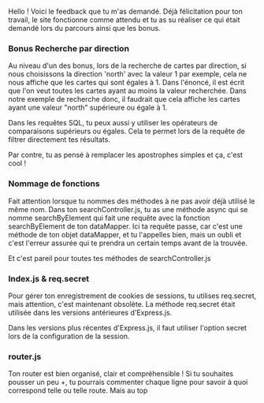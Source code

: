 Hello ! Voici le feedback que tu m'as demandé.
Déjà félicitation pour ton travail, le site fonctionne comme attendu et tu as su réaliser ce qui était demandé lors du parcours ainsi que les bonus.

### Bonus Recherche par direction

Au niveau d'un des bonus, lors de la recherche de cartes par direction, si nous choisissons la direction 'north' avec la valeur 1 par exemple, cela ne nous affiche que les cartes qui sont égales à 1.
Dans l'énoncé, il est écrit que l'on veut toutes les cartes ayant au moins la valeur recherchée.
Dans notre exemple de recherche donc, il faudrait que cela affiche les cartes ayant une valeur "north" supérieure ou égale à 1.

Dans les requêtes SQL, tu peux aussi y utiliser les opérateurs de comparaisons supérieurs ou égales. Cela te permet lors de la requête de filtrer directement tes résultats.

Par contre, tu as pensé à remplacer les apostrophes simples et ça, c'est cool !

### Nommage de fonctions

Fait attention lorsque tu nommes des méthodes à ne pas avoir déjà utilisé le même nom.
Dans ton searchController.js, tu as une méthode async qui se nomme searchByElement qui fait une requête avec la fonction searchByElement de ton dataMapper.
Ici ta requête passe, car c'est une méthode de ton objet dataMapper, et tu l'appelles bien, mais un oubli et c'est l'erreur assurée qui te prendra un certain temps avant de la trouvée.

Et c'est pareil pour toutes tes méthodes de searchController.js

### Index.js & req.secret

Pour gérer ton enregistrement de cookies de sessions, tu utilises req.secret, mais attention, c'est maintenant obsolète. La méthode req.secret était utilisée dans les versions antérieures d'Express.js.

Dans les versions plus récentes d'Express.js, il faut utiliser l'option secret lors de la configuration de la session.

### router.js

Ton router est bien organisé, clair et compréhensible ! Si tu souhaites pousser un peu +, tu pourrais commenter chaque ligne pour savoir à quoi correspond telle ou telle route. Mais au top



